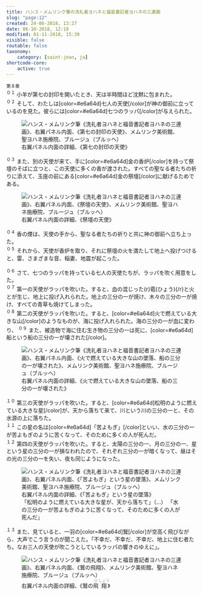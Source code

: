 ```yaml
---
title: ハンス・メムリンク筆の洗礼者ヨハネと福音書記者ヨハネの三連画
slug: "page:12"
created: 24-06-2018, 13:27
date: 06-10-2018, 12:18
modified: 01-11-2018, 15:30
visible: false
routable: false
taxonomy:
    category: [saint-jean, ja]
shortcode-core:
    active: true
---
```

<sup>第８章</sup>  
<sup>０１</sup> 
小羊が第七の封印を開いたとき、天は半時間ほど沈黙に包まれた。  
<sup>０２</sup> 
そして、わたしは[color=#e6a64d]七人の天使[/color]が神の御前に立っているのを見た。彼らには[color=#e6a64d]七つのラッパ[/color]が与えられた。

<figure><picture>
<source
sizes="(max-width: 767px) 98vw, (min-width: 959px) 50vw, 86vw"
srcset="
/user/sites/docs/pages/01.home/06.bruges/01.hopital-saint-jean/01.saint-jean/12.saint-jean_12/7-anges-280.webp 280w,
/user/sites/docs/pages/01.home/06.bruges/01.hopital-saint-jean/01.saint-jean/12.saint-jean_12/7-anges-380.webp 380w,
/user/sites/docs/pages/01.home/06.bruges/01.hopital-saint-jean/01.saint-jean/12.saint-jean_12/7-anges-480.webp 480w,
/user/sites/docs/pages/01.home/06.bruges/01.hopital-saint-jean/01.saint-jean/12.saint-jean_12/7-anges-640.webp 640w,
/user/sites/docs/pages/01.home/06.bruges/01.hopital-saint-jean/01.saint-jean/12.saint-jean_12/7-anges-840.webp 840w,
/user/sites/docs/pages/01.home/06.bruges/01.hopital-saint-jean/01.saint-jean/12.saint-jean_12/7-anges-1280.webp 1280w,
/user/sites/docs/pages/01.home/06.bruges/01.hopital-saint-jean/01.saint-jean/12.saint-jean_12/7-anges-1600.webp 1600w,
/user/sites/docs/pages/01.home/06.bruges/01.hopital-saint-jean/01.saint-jean/12.saint-jean_12/7-anges-1920.webp 1920w"
type="image/webp" />
<img
src="/user/sites/docs/pages/01.home/06.bruges/01.hopital-saint-jean/01.saint-jean/12.saint-jean_12/7-anges-640.jpg" title="ハンス・メムリンク筆《洗礼者ヨハネと福音書記者ヨハネの三連画》、右翼パネル内面、《第七の封印の天使》、メムリンク美術館、聖ヨハネ施療院、ブルージュ（ブルッヘ）" alt="ハンス・メムリンク筆《洗礼者ヨハネと福音書記者ヨハネの三連画》、右翼パネル内面、《第七の封印の天使》、メムリンク美術館、聖ヨハネ施療院、ブルージュ（ブルッヘ）" class="class-80-img"
sizes="(max-width: 767px) 98vw, (min-width: 959px) 50vw, 86vw"
srcset="
/user/sites/docs/pages/01.home/06.bruges/01.hopital-saint-jean/01.saint-jean/12.saint-jean_12/7-anges-280.jpg 280w,
/user/sites/docs/pages/01.home/06.bruges/01.hopital-saint-jean/01.saint-jean/12.saint-jean_12/7-anges-380.jpg 380w,
/user/sites/docs/pages/01.home/06.bruges/01.hopital-saint-jean/01.saint-jean/12.saint-jean_12/7-anges-480.jpg 480w,
/user/sites/docs/pages/01.home/06.bruges/01.hopital-saint-jean/01.saint-jean/12.saint-jean_12/7-anges-640.jpg 640w,
/user/sites/docs/pages/01.home/06.bruges/01.hopital-saint-jean/01.saint-jean/12.saint-jean_12/7-anges-840.jpg 840w,
/user/sites/docs/pages/01.home/06.bruges/01.hopital-saint-jean/01.saint-jean/12.saint-jean_12/7-anges-1280.jpg 1280w,
/user/sites/docs/pages/01.home/06.bruges/01.hopital-saint-jean/01.saint-jean/12.saint-jean_12/7-anges-1600.jpg 1600w,
/user/sites/docs/pages/01.home/06.bruges/01.hopital-saint-jean/01.saint-jean/12.saint-jean_12/7-anges-1920.jpg 1920w">
</picture><figcaption>右翼パネル内面の詳細、《第七の封印の天使》</figcaption></figure>

<sup>０３</sup> 
また、別の天使が来て、手に[color=#e6a64d]金の香炉[/color]を持って祭壇のそばに立つと、この天使に多くの香が渡された。すべての聖なる者たちの祈りに添えて、玉座の前にある[color=#e6a64d]金の祭壇[/color]に献げるためである。

<figure><picture>
<source
sizes="(max-width: 767px) 98vw, (min-width: 959px) 50vw, 86vw"
srcset="
/user/sites/docs/pages/01.home/06.bruges/01.hopital-saint-jean/01.saint-jean/12.saint-jean_12/autel-280.webp 280w,
/user/sites/docs/pages/01.home/06.bruges/01.hopital-saint-jean/01.saint-jean/12.saint-jean_12/autel-380.webp 380w,
/user/sites/docs/pages/01.home/06.bruges/01.hopital-saint-jean/01.saint-jean/12.saint-jean_12/autel-480.webp 480w,
/user/sites/docs/pages/01.home/06.bruges/01.hopital-saint-jean/01.saint-jean/12.saint-jean_12/autel-640.webp 640w,
/user/sites/docs/pages/01.home/06.bruges/01.hopital-saint-jean/01.saint-jean/12.saint-jean_12/autel-840.webp 840w,
/user/sites/docs/pages/01.home/06.bruges/01.hopital-saint-jean/01.saint-jean/12.saint-jean_12/autel-1280.webp 1280w,
/user/sites/docs/pages/01.home/06.bruges/01.hopital-saint-jean/01.saint-jean/12.saint-jean_12/autel-1600.webp 1600w,
/user/sites/docs/pages/01.home/06.bruges/01.hopital-saint-jean/01.saint-jean/12.saint-jean_12/autel-1920.webp 1920w"
type="image/webp" />
<img
src="/user/sites/docs/pages/01.home/06.bruges/01.hopital-saint-jean/01.saint-jean/12.saint-jean_12/autel-640.jpg" title="ハンス・メムリンク筆《洗礼者ヨハネと福音書記者ヨハネの三連画》、右翼パネル内面、《祭壇の天使》、メムリンク美術館、聖ヨハネ施療院、ブルージュ（ブルッヘ）" alt="ハンス・メムリンク筆《洗礼者ヨハネと福音書記者ヨハネの三連画》、右翼パネル内面、《祭壇の天使》、メムリンク美術館、聖ヨハネ施療院、ブルージュ（ブルッヘ）" class="class-80-img"
sizes="(max-width: 767px) 98vw, (min-width: 959px) 50vw, 86vw"
srcset="
/user/sites/docs/pages/01.home/06.bruges/01.hopital-saint-jean/01.saint-jean/12.saint-jean_12/autel-280.jpg 280w,
/user/sites/docs/pages/01.home/06.bruges/01.hopital-saint-jean/01.saint-jean/12.saint-jean_12/autel-380.jpg 380w,
/user/sites/docs/pages/01.home/06.bruges/01.hopital-saint-jean/01.saint-jean/12.saint-jean_12/autel-480.jpg 480w,
/user/sites/docs/pages/01.home/06.bruges/01.hopital-saint-jean/01.saint-jean/12.saint-jean_12/autel-640.jpg 640w,
/user/sites/docs/pages/01.home/06.bruges/01.hopital-saint-jean/01.saint-jean/12.saint-jean_12/autel-840.jpg 840w,
/user/sites/docs/pages/01.home/06.bruges/01.hopital-saint-jean/01.saint-jean/12.saint-jean_12/autel-1280.jpg 1280w,
/user/sites/docs/pages/01.home/06.bruges/01.hopital-saint-jean/01.saint-jean/12.saint-jean_12/autel-1600.jpg 1600w,
/user/sites/docs/pages/01.home/06.bruges/01.hopital-saint-jean/01.saint-jean/12.saint-jean_12/autel-1920.jpg 1920w">
</picture><figcaption>右翼パネル内面の詳細、《祭壇の天使》</figcaption></figure>

<sup>０４</sup> 
香の煙は、天使の手から、聖なる者たちの祈りと共に神の御前へ立ち上った。  
<sup>０５</sup> 
それから、天使が香炉を取り、それに祭壇の火を満たして地上へ投げつけると、雷、さまざまな音、稲妻、地震が起こった。

<sup>０６</sup> 
さて、七つのラッパを持っている七人の天使たちが、ラッパを吹く用意をした。  
<sup>０７</sup> 
第一の天使がラッパを吹いた。すると、血の混じった{r}雹(ひょう){/r}と火とが生じ、地上に投げ入れられた。地上の三分の一が焼け、木々の三分の一が焼け、すべての青草も焼けてしまった。  
<sup>０８</sup> 
第二の天使がラッパを吹いた。すると、[color=#e6a64d]火で燃えている大きな山[/color]のようなものが、海に投げ入れられた。海の三分の一が血に変わり、 
<sup>０９</sup> 
また、被造物で海に住む生き物の三分の一は死に、[color=#e6a64d]船という船の三分の一が壊された[/color]。

<figure><picture>
<source
sizes="(max-width: 767px) 98vw, (min-width: 959px) 50vw, 86vw"
srcset="
/user/sites/docs/pages/01.home/06.bruges/01.hopital-saint-jean/01.saint-jean/12.saint-jean_12/bateaux-280.webp 280w,
/user/sites/docs/pages/01.home/06.bruges/01.hopital-saint-jean/01.saint-jean/12.saint-jean_12/bateaux-380.webp 380w,
/user/sites/docs/pages/01.home/06.bruges/01.hopital-saint-jean/01.saint-jean/12.saint-jean_12/bateaux-480.webp 480w,
/user/sites/docs/pages/01.home/06.bruges/01.hopital-saint-jean/01.saint-jean/12.saint-jean_12/bateaux-640.webp 640w,
/user/sites/docs/pages/01.home/06.bruges/01.hopital-saint-jean/01.saint-jean/12.saint-jean_12/bateaux-840.webp 840w,
/user/sites/docs/pages/01.home/06.bruges/01.hopital-saint-jean/01.saint-jean/12.saint-jean_12/bateaux-1280.webp 1280w,
/user/sites/docs/pages/01.home/06.bruges/01.hopital-saint-jean/01.saint-jean/12.saint-jean_12/bateaux-1600.webp 1600w,
/user/sites/docs/pages/01.home/06.bruges/01.hopital-saint-jean/01.saint-jean/12.saint-jean_12/bateaux-1920.webp 1920w"
type="image/webp" />
<img
src="/user/sites/docs/pages/01.home/06.bruges/01.hopital-saint-jean/01.saint-jean/12.saint-jean_12/bateaux-640.jpg" title="ハンス・メムリンク筆《洗礼者ヨハネと福音書記者ヨハネの三連画》、右翼パネル内面、《火で燃えている大きな山の墜落、船の三分の一が壊された》、メムリンク美術館、聖ヨハネ施療院、ブルージュ（ブルッヘ）" alt="ハンス・メムリンク筆《洗礼者ヨハネと福音書記者ヨハネの三連画》、右翼パネル内面、《火で燃えている大きな山の墜落、船の三分の一が壊された》、メムリンク美術館、聖ヨハネ施療院、ブルージュ（ブルッヘ）" class="class-80-img"
sizes="(max-width: 767px) 98vw, (min-width: 959px) 50vw, 86vw"
srcset="
/user/sites/docs/pages/01.home/06.bruges/01.hopital-saint-jean/01.saint-jean/12.saint-jean_12/bateaux-280.jpg 280w,
/user/sites/docs/pages/01.home/06.bruges/01.hopital-saint-jean/01.saint-jean/12.saint-jean_12/bateaux-380.jpg 380w,
/user/sites/docs/pages/01.home/06.bruges/01.hopital-saint-jean/01.saint-jean/12.saint-jean_12/bateaux-480.jpg 480w,
/user/sites/docs/pages/01.home/06.bruges/01.hopital-saint-jean/01.saint-jean/12.saint-jean_12/bateaux-640.jpg 640w,
/user/sites/docs/pages/01.home/06.bruges/01.hopital-saint-jean/01.saint-jean/12.saint-jean_12/bateaux-840.jpg 840w,
/user/sites/docs/pages/01.home/06.bruges/01.hopital-saint-jean/01.saint-jean/12.saint-jean_12/bateaux-1280.jpg 1280w,
/user/sites/docs/pages/01.home/06.bruges/01.hopital-saint-jean/01.saint-jean/12.saint-jean_12/bateaux-1600.jpg 1600w,
/user/sites/docs/pages/01.home/06.bruges/01.hopital-saint-jean/01.saint-jean/12.saint-jean_12/bateaux-1920.jpg 1920w">
</picture><figcaption>右翼パネル内面の詳細、《火で燃えている大きな山の墜落、船の三分の一が壊された》</figcaption></figure>

<sup>１０</sup> 
第三の天使がラッパを吹いた。すると、[color=#e6a64d]松明のように燃えている大きな星[/color]が、天から落ちて来て、川という川の三分の一と、その水源の上に落ちた。  
<sup>１１</sup> 
この星の名は[color=#e6a64d]「苦よもぎ」[/color]といい、水の三分の一が苦よもぎのように苦くなって、そのために多くの人が死んだ。  
<sup>１２</sup> 
第四の天使がラッパを吹いた。すると、太陽の三分の一、月の三分の一、星という星の三分の一が損なわれたので、それぞれ三分の一が暗くなって、昼はその光の三分の一を失い、夜も同じようになった。

<figure><picture>
<source
sizes="(max-width: 767px) 98vw, (min-width: 959px) 50vw, 86vw"
srcset="
/user/sites/docs/pages/01.home/06.bruges/01.hopital-saint-jean/01.saint-jean/12.saint-jean_12/absinthe-280.webp 280w,
/user/sites/docs/pages/01.home/06.bruges/01.hopital-saint-jean/01.saint-jean/12.saint-jean_12/absinthe-380.webp 380w,
/user/sites/docs/pages/01.home/06.bruges/01.hopital-saint-jean/01.saint-jean/12.saint-jean_12/absinthe-480.webp 480w,
/user/sites/docs/pages/01.home/06.bruges/01.hopital-saint-jean/01.saint-jean/12.saint-jean_12/absinthe-640.webp 640w,
/user/sites/docs/pages/01.home/06.bruges/01.hopital-saint-jean/01.saint-jean/12.saint-jean_12/absinthe-840.webp 840w,
/user/sites/docs/pages/01.home/06.bruges/01.hopital-saint-jean/01.saint-jean/12.saint-jean_12/absinthe-1280.webp 1280w,
/user/sites/docs/pages/01.home/06.bruges/01.hopital-saint-jean/01.saint-jean/12.saint-jean_12/absinthe-1600.webp 1600w,
/user/sites/docs/pages/01.home/06.bruges/01.hopital-saint-jean/01.saint-jean/12.saint-jean_12/absinthe-1920.webp 1920w"
type="image/webp" />
<img
src="/user/sites/docs/pages/01.home/06.bruges/01.hopital-saint-jean/01.saint-jean/12.saint-jean_12/absinthe-640.jpg" title="ハンス・メムリンク筆《洗礼者ヨハネと福音書記者ヨハネの三連画》、右翼パネル内面、《「苦よもぎ」という星の墜落》、メムリンク美術館、聖ヨハネ施療院、ブルージュ（ブルッヘ）" alt="ハンス・メムリンク筆《洗礼者ヨハネと福音書記者ヨハネの三連画》、右翼パネル内面、《「苦よもぎ」という星の墜落》、メムリンク美術館、聖ヨハネ施療院、ブルージュ（ブルッヘ）" class="class-diane-img"
sizes="(max-width: 767px) 98vw, (min-width: 959px) 50vw, 86vw"
srcset="
/user/sites/docs/pages/01.home/06.bruges/01.hopital-saint-jean/01.saint-jean/12.saint-jean_12/absinthe-280.jpg 280w,
/user/sites/docs/pages/01.home/06.bruges/01.hopital-saint-jean/01.saint-jean/12.saint-jean_12/absinthe-380.jpg 380w,
/user/sites/docs/pages/01.home/06.bruges/01.hopital-saint-jean/01.saint-jean/12.saint-jean_12/absinthe-480.jpg 480w,
/user/sites/docs/pages/01.home/06.bruges/01.hopital-saint-jean/01.saint-jean/12.saint-jean_12/absinthe-640.jpg 640w,
/user/sites/docs/pages/01.home/06.bruges/01.hopital-saint-jean/01.saint-jean/12.saint-jean_12/absinthe-840.jpg 840w,
/user/sites/docs/pages/01.home/06.bruges/01.hopital-saint-jean/01.saint-jean/12.saint-jean_12/absinthe-1280.jpg 1280w,
/user/sites/docs/pages/01.home/06.bruges/01.hopital-saint-jean/01.saint-jean/12.saint-jean_12/absinthe-1600.jpg 1600w,
/user/sites/docs/pages/01.home/06.bruges/01.hopital-saint-jean/01.saint-jean/12.saint-jean_12/absinthe-1920.jpg 1920w">
</picture><figcaption>右翼パネル内面の詳細、《「苦よもぎ」という星の墜落》<br>「松明のように燃えている大きな星が、天から落ちて」（…） 「水の三分の一が苦よもぎのように苦くなって、そのために多くの人が死んだ」</figcaption></figure>

<sup>１３</sup> 
また、見ていると、一羽の[color=#e6a64d]鷲[/color]が空高く飛びながら、大声でこう言うのが聞こえた。「不幸だ、不幸だ、不幸だ、地上に住む者たち。なお三人の天使が吹こうとしているラッパの響きのゆえに」。

<figure><picture>
<source
sizes="(max-width: 767px) 98vw, (min-width: 959px) 50vw, 86vw"
srcset="
/user/sites/docs/pages/01.home/06.bruges/01.hopital-saint-jean/01.saint-jean/12.saint-jean_12/aigle-280.webp 280w,
/user/sites/docs/pages/01.home/06.bruges/01.hopital-saint-jean/01.saint-jean/12.saint-jean_12/aigle-380.webp 380w,
/user/sites/docs/pages/01.home/06.bruges/01.hopital-saint-jean/01.saint-jean/12.saint-jean_12/aigle-480.webp 480w,
/user/sites/docs/pages/01.home/06.bruges/01.hopital-saint-jean/01.saint-jean/12.saint-jean_12/aigle-640.webp 640w,
/user/sites/docs/pages/01.home/06.bruges/01.hopital-saint-jean/01.saint-jean/12.saint-jean_12/aigle-840.webp 840w,
/user/sites/docs/pages/01.home/06.bruges/01.hopital-saint-jean/01.saint-jean/12.saint-jean_12/aigle-1280.webp 1280w,
/user/sites/docs/pages/01.home/06.bruges/01.hopital-saint-jean/01.saint-jean/12.saint-jean_12/aigle-1600.webp 1600w,
/user/sites/docs/pages/01.home/06.bruges/01.hopital-saint-jean/01.saint-jean/12.saint-jean_12/aigle-1920.webp 1920w"
type="image/webp" />
<img
src="/user/sites/docs/pages/01.home/06.bruges/01.hopital-saint-jean/01.saint-jean/12.saint-jean_12/aigle-640.jpg" title="ハンス・メムリンク筆《洗礼者ヨハネと福音書記者ヨハネの三連画》、右翼パネル内面、《右翼パネル内面、《鷲の飛翔》、メムリンク美術館、聖ヨハネ施療院、ブルージュ（ブルッヘ）" alt="ハンス・メムリンク筆《洗礼者ヨハネと福音書記者ヨハネの三連画》、右翼パネル内面、《鷲の飛翔》、メムリンク美術館、聖ヨハネ施療院、ブルージュ（ブルッヘ）" class="class-40-img"
sizes="(max-width: 767px) 98vw, (min-width: 959px) 50vw, 86vw"
srcset="
/user/sites/docs/pages/01.home/06.bruges/01.hopital-saint-jean/01.saint-jean/12.saint-jean_12/aigle-280.jpg 280w,
/user/sites/docs/pages/01.home/06.bruges/01.hopital-saint-jean/01.saint-jean/12.saint-jean_12/aigle-380.jpg 380w,
/user/sites/docs/pages/01.home/06.bruges/01.hopital-saint-jean/01.saint-jean/12.saint-jean_12/aigle-480.jpg 480w,
/user/sites/docs/pages/01.home/06.bruges/01.hopital-saint-jean/01.saint-jean/12.saint-jean_12/aigle-640.jpg 640w,
/user/sites/docs/pages/01.home/06.bruges/01.hopital-saint-jean/01.saint-jean/12.saint-jean_12/aigle-840.jpg 840w,
/user/sites/docs/pages/01.home/06.bruges/01.hopital-saint-jean/01.saint-jean/12.saint-jean_12/aigle-1280.jpg 1280w,
/user/sites/docs/pages/01.home/06.bruges/01.hopital-saint-jean/01.saint-jean/12.saint-jean_12/aigle-1600.jpg 1600w,
/user/sites/docs/pages/01.home/06.bruges/01.hopital-saint-jean/01.saint-jean/12.saint-jean_12/aigle-1920.jpg 1920w">
</picture><figcaption>右翼パネル内面の詳細、《鷲の<ruby>飛<rp>(</rp><rt style="font-size: 70%;color:#999">ひ</rt><rp>)</rp>翔<rp>(</rp><rt style="font-size: 70%;color:#999">しょう</rt><rp>)</rp></ruby>》</figcaption></figure>

[1]: https://fr.wikipedia.org/wiki/Jean_(ap%C3%B4tre) "https://fr.wikipedia.org/wiki/Jean_(apôtre)"
[2]: https://fr.wikipedia.org/wiki/Évangile_selon_Jean#Le_«_disciple_bien-aimé_» "https://fr.wikipedia.org/wiki/Évangile_selon_Jean#Le_«_disciple_bien-aimé_»"
[3]: https://fr.wikipedia.org/wiki/Zébédée "https://fr.wikipedia.org/wiki/Zébédée"
[4]: https://fr.wikipedia.org/wiki/https://fr.wikipedia.org/wiki/Jacques_de_Z%C3%A9b%C3%A9d%C3%A9e "https://fr.wikipedia.org/wiki/https://fr.wikipedia.org/wiki/Jacques_de_Zébédée"
[5]: https://fr.wikipedia.org/wiki/Pierre_(apôtre) "https://fr.wikipedia.org/wiki/Pierre_(apôtre)"
[6]: https://fr.wikipedia.org/wiki/André_(apôtre) "https://fr.wikipedia.org/wiki/André_(apôtre)"
[7]: https://fr.wikipedia.org/wiki/Transfiguration_(christianisme) "https://fr.wikipedia.org/wiki/Transfiguration_(christianisme)"
[8]: https://fr.wikipedia.org/wiki/Guérison_de_la_belle-mère_de_Pierre "https://fr.wikipedia.org/wiki/Guérison_de_la_belle-mère_de_Pierre"
[9]: https://fr.wikipedia.org/wiki/Fille_de_Jaïre "https://fr.wikipedia.org/wiki/Fille_de_Jaïre"
[10]: https://fr.wikipedia.org/wiki/Agonie_dans_le_jardin_des_oliviers "https://fr.wikipedia.org/wiki/Agonie_dans_le_jardin_des_oliviers"
[11]: https://fr.wikipedia.org/wiki/Jean_de_Patmos "https://fr.wikipedia.org/wiki/Jean_de_Patmos"
[12]: /bruges/hopital-saint-jean/saint-jean/page:8#aristodeme "https://francois-vidit.com/docs/fr/bruges/hopital-saint-jean/saint-jean/page:8#aristodeme"
